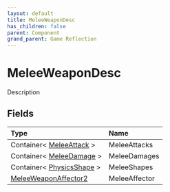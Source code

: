```yaml
---
layout: default
title: MeleeWeaponDesc
has_children: false
parent: Component
grand_parent: Game Reflection
---
```

# MeleeWeaponDesc
Description 

## Fields

| Type | Name |
|:----------|:--------------|
| Container< [MeleeAttack](/riftbreaker-wiki/docs/game-reflection/classes/melee_attack/) > | MeleeAttacks |
| Container< [MeleeDamage](/riftbreaker-wiki/docs/game-reflection/classes/melee_damage/) > | MeleeDamages |
| Container< [PhysicsShape](/riftbreaker-wiki/docs/game-reflection/classes/physics_shape/) > | MeleeShapes |
| [MeleeWeaponAffector2](/riftbreaker-wiki/docs/game-reflection/components/melee_weapon_affector2/) | MeleeAffector |

